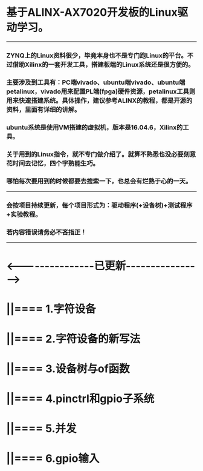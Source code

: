 # 基于ALINX-AX7020开发板的Linux驱动学习。
--------------------------------------------
### ZYNQ上的Linux资料很少，毕竟本身也不是专门跑Linux的平台。不过借助Xilinx的一套开发工具，搭建板端的Linux系统还是很方便的。
### 主要涉及到工具有：PC端vivado、ubuntu端vivado、ubuntu端petalinux，vivado用来配置PL端(fpga)硬件资源，petalinux工具则用来快速搭建系统。具体操作，建议参考ALINX的教程，都是开源的资料，里面有详细的讲解。

### ubuntu系统是使用VM搭建的虚拟机，版本是16.04.6，Xilinx的工具。

### 关于用到的Linux指令，就不专门做介绍了。就算不熟悉也没必要刻意花时间去记忆，四个字熟能生巧。
### 哪怕每次要用到的时候都要去搜索一下，也总会有烂熟于心的一天。
------------------------------
### 会按项目持续更新，每个项目形式为：驱动程序(+设备树)+测试程序+实验教程。
### 若内容错误请务必不吝指正！
--------------------------------------
<---------------已更新---------------->
=======================================
||==== 1.字符设备
=======================================
||==== 2.字符设备的新写法
=======================================
||==== 3.设备树与of函数
=======================================
||==== 4.pinctrl和gpio子系统
=======================================
||==== 5.并发
=======================================
||==== 6.gpio输入
=======================================
